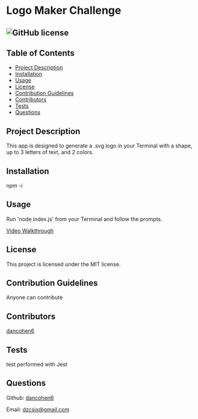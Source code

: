 # Logo Maker Challenge
## ![GitHub license](https://img.shields.io/badge/license-MIT-blue.svg)

## Table of Contents
- [Project Description](#project-description)
- [Installation](#installation)
- [Usage](#usage)
- [License](#license)
- [Contribution Guidelines](#contribution-guidelines)
- [Contributors](#contributors)
- [Tests](#tests)
- [Questions](#questions) 

## Project Description

This app is designed to generate a .svg logo in your Terminal with a shape, up to 3 letters of text, and 2 colors.

## Installation 

npm -i

## Usage 

Run 'node index.js' from your Terminal and follow the prompts.

[Video Walkthrough](https://drive.google.com/file/d/1ZsrablV7vcBRhl8QHZTZO3k7VrOe0uWQ/view?usp=sharing)

## License

This project is licensed under the MIT license.

## Contribution Guidelines

Anyone can contribute 

## Contributors 

[dancohen6](https://github.com/dancohen6)

## Tests 

test performed with Jest

## Questions

Github: [dancohen6](https://github.com/dancohen6)

Email: [dzcsix@gmail.com](mailto:dzcsix@gmail.com)
